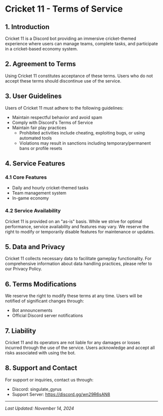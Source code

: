 # Cricket 11 - Terms of Service

## 1. Introduction
Cricket 11 is a Discord bot providing an immersive cricket-themed experience where users can manage teams, complete tasks, and participate in a cricket-based economy system.

## 2. Agreement to Terms
Using Cricket 11 constitutes acceptance of these terms. Users who do not accept these terms should discontinue use of the service.

## 3. User Guidelines
Users of Cricket 11 must adhere to the following guidelines:
- Maintain respectful behavior and avoid spam
- Comply with Discord's Terms of Service
- Maintain fair play practices
  - Prohibited activities include cheating, exploiting bugs, or using automated tools
  - Violations may result in sanctions including temporary/permanent bans or profile resets

## 4. Service Features
### 4.1 Core Features
- Daily and hourly cricket-themed tasks
- Team management system
- In-game economy

### 4.2 Service Availability
Cricket 11 is provided on an "as-is" basis. While we strive for optimal performance, service availability and features may vary. We reserve the right to modify or temporarily disable features for maintenance or updates.

## 5. Data and Privacy
Cricket 11 collects necessary data to facilitate gameplay functionality. For comprehensive information about data handling practices, please refer to our Privacy Policy.

## 6. Terms Modifications
We reserve the right to modify these terms at any time. Users will be notified of significant changes through:
- Bot announcements
- Official Discord server notifications

## 7. Liability
Cricket 11 and its operators are not liable for any damages or losses incurred through the use of the service. Users acknowledge and accept all risks associated with using the bot.

## 8. Support and Contact
For support or inquiries, contact us through:
- Discord: singulate_gyrus
- Support Server: https://discord.gg/wn29R6sAN8

---
*Last Updated: November 14, 2024*
